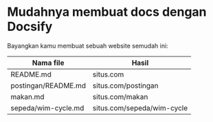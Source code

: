 # Mudahnya membuat docs dengan Docsify

Bayangkan kamu membuat sebuah website semudah ini:

| Nama file | Hasil |
|-|-|
| README.md | situs.com |
| postingan/README.md | situs.com/postingan |
| makan.md | situs.com/makan |
| sepeda/wim-cycle.md | situs.com/sepeda/wim-cycle |